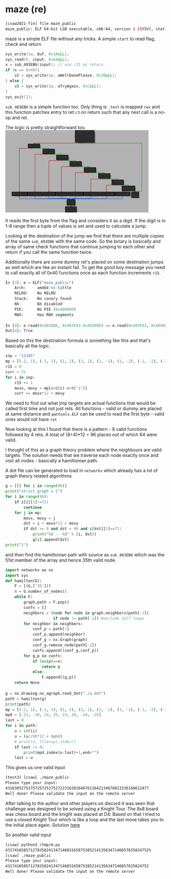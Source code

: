 [](ctf=csaw-finals-2021)
[](type=reverse)
[](tags=ida)
[](tools=ida)

# maze (re)

```sh
[csaw2021-fin] file maze_public
maze_public: ELF 64-bit LSB executable, x86-64, version 1 (SYSV), statically linked, stripped
```

maze is a simple ELF file without any tricks. A simple `start` to read flag, check and return

```c
sys_write(1u, buf, 0x1AuLL);
sys_read(0, input, 0x64uLL);
x = sub_403EB6(input); // use r15 as return
if (x == 0x40){
    v2 = sys_write(1u, aWellDonePlease, 0x3BuLL);
} else {
    v2 = sys_write(1u, aTryAgain, 0xCuLL);
}
sys_exit(1);
```
`sub_403EB6` is a simple function too. Only thing is `.text` is mapped `rwx` and this function patches entry to ret `c3` on return such that any next call is a no-op and ret.

The logic is pretty straightforward too.
![node](node.png)

It reads the first byte from the flag and considers it as a digit. If the digit is in 1-8 range then a tuple of values is set and used to calculate a jump.

Looking at the destination of the jump we find that there are multiple copies of the same `sub_403EB6` with the same code. So the binary is basically and array of same check functions that continue jumping to each other and return if you call the same function twice.

Additionally there are some dummy ret's placed on some destination jumps as well which are like an instant fail. To get the good boy message you need to call exactly all of 0x40 functions once as each function increments `r15`.

```python
In [3]: e = ELF("maze_public")
    Arch:     amd64-64-little
    RELRO:    No RELRO
    Stack:    No canary found
    NX:       NX disabled
    PIE:      No PIE (0x400080)
    RWX:      Has RWX segments

In [4]: e.read(0x403EB6, 0x403F83-0x403EB6) == e.read(0x403F83, 0x404050-0x403F83)
Out[4]: True
```

Based on this the destination formula is something like this and that's basically all the logic.

```python
inp = "12345"
mp = [(-2, 1), (-1, 2), (1, 2), (2, 1), (2, -1), (1, -2), (-1, -2), (-2, -1)]
r15 = 0
curr = 51
for i in inp:
    r15 += 1
    movx, movy = mp[ord(i)-ord("1")]
    curr += movx*12 + movy
```

We need to find out what jmp targets are actual functions that would be called first time and not just rets. All functions - valid or dummy are placed at same distance and `pwntools.ELF` can be used to read the first byte - valid ones would not have `ret`

Now looking at this I found that there is a pattern - 8 valid functions followed by 4 rets. A total of (8+4)*12 = 96 places out of which 64 were valid.

I thought of this as a graph theory problem where the neighbours are valid targets. The solution needs that we traverse each node exactly once and visit all nodes - basically a hamiltonian path.

A dot file can be generated to load in `networkx` which already has a lot of graph theory related algorithms

```python
g = [[] for i in range(96)]
print("strict graph x {")
for i in range(96):
    if z[i][1]!=72:
        continue
    for j in mp:
        movx, movy = j
        dst = i + movx*12 + movy
        if dst >= 0 and dst < 96 and z[dst][1]==72:
            print("%d -- %d" % (i, dst))
            g[i].append(dst)
print("}")
```

and then find the hamiltonian path with source as `sub_403EB6` which was the 51st member of the array and hence 35th valid node.

```python
import networkx as nx
import sys
def hamilton(G):
    F = [(G,['35'])]
    n = G.number_of_nodes()
    while F:
        graph,path = F.pop()
        confs = []
        neighbors = (node for node in graph.neighbors(path[-1])
                     if node != path[-1]) #exclude self loops
        for neighbor in neighbors:
            conf_p = path[:]
            conf_p.append(neighbor)
            conf_g = nx.Graph(graph)
            conf_g.remove_node(path[-1])
            confs.append((conf_g,conf_p))
        for g,p in confs:
            if len(p)==n:
                return p
            else:
                F.append((g,p))
    return None

g = nx.drawing.nx_agraph.read_dot("./a.dot")
path = hamilton(g)
print(path)
mp = [(-2, 1), (-1, 2), (1, 2), (2, 1), (2, -1), (1, -2), (-1, -2), (-2, -1)]
mpd = [-23, -10, 14, 25, 23, 10, -14, -25]
last = 0
for i in path:
    u = int(i)
    u = (u//8)*12 + (u%8)
    # print(u, file=sys.stderr)
    if last != 0:
        print(mpd.index(u-last)+1,end="")
    last = u
```

This gives us one valid input

```sh
(test3) [csaw] ./maze_public
Please type your input:
431638527527572572527527223163816467611642134676813236166612477
Well done! Please validate the input on the remote server
```

After talking to the author and other players on discord it was seen that challenge was designed to be solved using a Knight Tour. The 8x8 board was chess board and the knight was placed at D4. Based on that I tried to use a closed Knight Tour which is like a loop and the last move takes you to the initial place again. Solution [here](https://gist.github.com/sudhackar/882e95dc79cfcb4b384b2f919b2d7ab7)

So another valid input
```sh
[csaw] python3 /tmp/m.py
431741658571278358241347146831658753852141356347146857835824752%
[csaw] ./maze_public
Please type your input:
431741658571278358241347146831658753852141356347146857835824752
Well done! Please validate the input on the remote server
```
